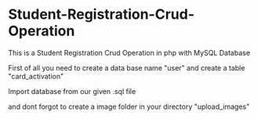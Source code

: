 # Student-Registration-Crud-Operation
This is a Student Registration Crud Operation in php with MySQL Database

First of all you need to create a data base name "user"
and create a table "card_activation"

Import database from our given .sql file

and dont forgot to create a image folder in your directory "upload_images"

